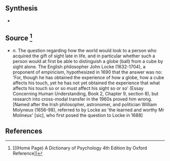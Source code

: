 ## Synthesis
- 
## Source [^1]
- $n$. The question regarding how the world would look to a person who acquired the gift of sight late in life, and in particular whether such a person would at first be able to distinguish a globe (ball) from a cube by sight alone. The English philosopher John Locke (1632-1704), a proponent of empiricism, hypothesized in 1690 that the answer was no: 'For, though he has obtained the experience of how a globe, how a cube affects his touch, yet he has not yet obtained the experience that what affects his touch so or so must affect his sight so or so' (Essay Concerning Human Understanding, Book 2, Chapter 9, section 8), but research into cross-modal transfer in the 1960s proved him wrong. \[Named after the Irish philosopher, astronomer, and politician William Molyneux (1656-98), referred to by Locke as 'the learned and worthy Mr Molineux' \[sic], who first posed the question to Locke in 1688]
## References

[^1]: [[(Home Page) A Dictionary of Psychology 4th Edition by Oxford Reference]]